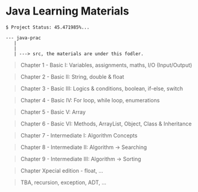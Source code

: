 # Java Learning Materials 

`$ Project Status: 45.471985%...`

```
--- java-prac
   |
   |
   | ---> src, the materials are under this fodler.
```

> Chapter 1 - Basic I: Variables, assignments, maths, I/O (Input/Output)

> Chapter 2 - Basic II: String, double & float

> Chapter 3 - Basic III: Logics & conditions, boolean, if-else, switch

> Chapter 4 - Basic IV: For loop, while loop, enumerations

> Chapter 5 - Basic V: Array

> Chapter 6 - Basic VI: Methods, ArrayList, Object, Class & Inheritance

> Chapter 7 - Intermediate I: Algorithm Concepts

> Chapter 8 - Intermediate II: Algorithm -> Searching

> Chapter 9 - Intermediate III: Algorithm -> Sorting

> Chapter Xpecial edition - float, ...

> TBA, recursion, exception, ADT, ...
